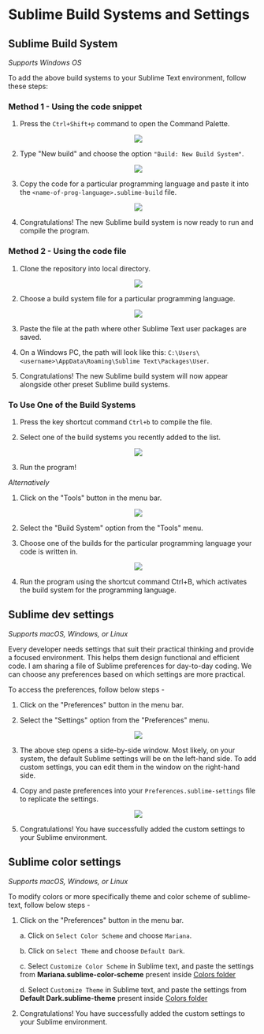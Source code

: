 # Sublime Build Systems and Settings
## Sublime Build System

*Supports Windows OS*

To add the above build systems to your Sublime Text environment, follow these steps:

### Method 1 - Using the code snippet
1. Press the `Ctrl+Shift+p` command to open the Command Palette. <div align="center"> <img src="steps/1.png"> </div>

2. Type "New build" and choose the option `"Build: New Build System"`. <div align="center"> <img src="steps/2.png"> </div>

3. Copy the code for a particular programming language and paste it into the `<name-of-prog-language>.sublime-build` file. <div align="center" > <img src="steps/3.png"> </div>

4. Congratulations! The new Sublime build system is now ready to run and compile the program.

### Method 2 - Using the code file
1. Clone the repository into local directory. <div align="center" > <img src="steps/4.png"> </div>

2. Choose a build system file for a particular programming language. <div align="center" > <img src="steps/5.png"> </div>

3. Paste the file at the path where other Sublime Text user packages are saved.

4. On a Windows PC, the path will look like this: `C:\Users\<username>\AppData\Roaming\Sublime Text\Packages\User`.

5. Congratulations! The new Sublime build system will now appear alongside other preset Sublime build systems.

### To Use One of the Build Systems
1. Press the key shortcut command `Ctrl+b` to compile the file.

2. Select one of the build systems you recently added to the list. <div align="center" > <img src="steps/6.png"> </div>

3. Run the program!

*Alternatively*
1. Click on the "Tools" button in the menu bar. <div align="center" > <img src="steps/7.png"> </div>

2. Select the "Build System" option from the "Tools" menu.

3. Choose one of the builds for the particular programming language your code is written in. <div align="center" > <img src="steps/8.png"> </div>

4. Run the program using the shortcut command Ctrl+B, which activates the build system for the programming language.

## Sublime dev settings
*Supports macOS, Windows, or Linux*

Every developer needs settings that suit their practical thinking and provide a focused environment. This helps them design functional and efficient code. I am sharing a file of Sublime preferences for day-to-day coding. We can choose any preferences based on which settings are more practical. 

To access the preferences, follow below steps - 
1. Click on the "Preferences" button in the menu bar.

2. Select the "Settings" option from the "Preferences" menu.<div align="center" > <img src="steps/9.png"> </div>

3. The above step opens a side-by-side window. Most likely, on your system, the default Sublime settings will be on the left-hand side. To add custom settings, you can edit them in the window on the right-hand side.

4. Copy and paste preferences into your `Preferences.sublime-settings` file to replicate the settings.<div align="center" > <img src="steps/10.png"> </div>

5. Congratulations! You have successfully added the custom settings to your Sublime environment.

## Sublime color settings
*Supports macOS, Windows, or Linux*

To modify colors or more specifically theme and color scheme of sublime-text, follow below steps - 
1. Click on the "Preferences" button in the menu bar.
<ul>

a. Click on `Select Color Scheme` and choose `Mariana`.

b. Click on `Select Theme` and choose `Default Dark`.

c. Select `Customize Color Scheme` in Sublime text, and paste the settings from **Mariana.sublime-color-scheme** present inside <a href="Colors/Mariana.sublime-color-scheme">Colors folder</a>

d. Select `Customize Theme` in Sublime text, and paste the settings from **Default Dark.sublime-theme** present inside <a href="Colors/Default Dark.sublime-theme">Colors folder</a>

</ul>

2. Congratulations! You have successfully added the custom settings to your Sublime environment.